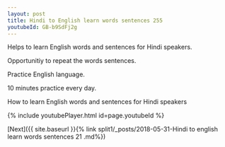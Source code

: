 ```yaml
---
layout: post
title: Hindi to English learn words sentences 255 
youtubeId: GB-b9SdFj2g
---
```

 
 
Helps to learn English words and sentences for Hindi speakers.

Opportunitiy to repeat the words sentences. 

Practice English language. 
 
10 minutes practice every day. 
 
How to learn English words and sentences for Hindi speakers 
 
{% include youtubePlayer.html id=page.youtubeId %}
 
 
[Next]({{ site.baseurl }}{% link  split1/_posts/2018-05-31-Hindi to english learn words sentences 21 .md%})
 
